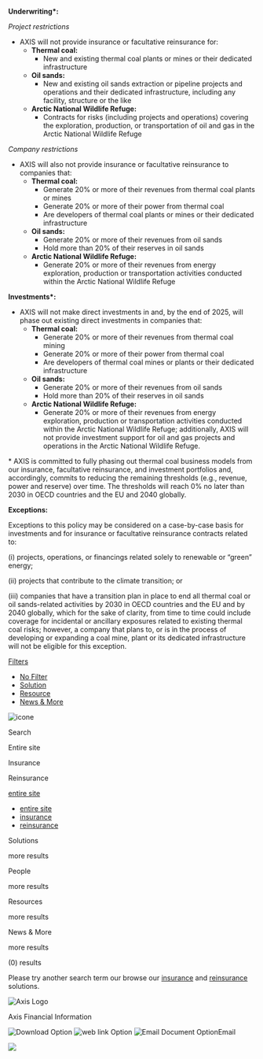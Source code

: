 **Underwriting\*:**

_Project restrictions_

* AXIS will not provide insurance or facultative reinsurance for:
    * **Thermal coal:**
        * New and existing thermal coal plants or mines or their dedicated infrastructure
    * **Oil sands:**
        * New and existing oil sands extraction or pipeline projects and operations and their dedicated infrastructure, including any facility, structure or the like
    * **Arctic National Wildlife Refuge:**
        * Contracts for risks (including projects and operations) covering the exploration, production, or transportation of oil and gas in the Arctic National Wildlife Refuge  

_Company restrictions_

* AXIS will also not provide insurance or facultative reinsurance to companies that:
    * **Thermal coal:**
        * Generate 20% or more of their revenues from thermal coal plants or mines
        * Generate 20% or more of their power from thermal coal
        * Are developers of thermal coal plants or mines or their dedicated infrastructure
    * **Oil sands:**
        * Generate 20% or more of their revenues from oil sands
        * Hold more than 20% of their reserves in oil sands
    * **Arctic National Wildlife Refuge:**
        * Generate 20% or more of their revenues from energy exploration, production or transportation activities conducted within the Arctic National Wildlife Refuge

**Investments\*:**

* AXIS will not make direct investments in and, by the end of 2025, will phase out existing direct investments in companies that:
    * **Thermal coal:**
        * Generate 20% or more of their revenues from thermal coal mining
        * Generate 20% or more of their power from thermal coal
        * Are developers of thermal coal mines or plants or their dedicated infrastructure
    * **Oil sands:**
        * Generate 20% or more of their revenues from oil sands
        * Hold more than 20% of their reserves in oil sands
    * **Arctic National Wildlife Refuge:**
        * Generate 20% or more of their revenues from energy exploration, production or transportation activities conducted within the Arctic National Wildlife Refuge; additionally, AXIS will not provide investment support for oil and gas projects and operations in the Arctic National Wildlife Refuge.

\* AXIS is committed to fully phasing out thermal coal business models from our insurance, facultative reinsurance, and investment portfolios and, accordingly, commits to reducing the remaining thresholds (e.g., revenue, power and reserve) over time. The thresholds will reach 0% no later than 2030 in OECD countries and the EU and 2040 globally.

**Exceptions:**

Exceptions to this policy may be considered on a case-by-case basis for investments and for insurance or facultative reinsurance contracts related to:

(i) projects, operations, or financings related solely to renewable or “green” energy;

(ii) projects that contribute to the climate transition; or

(iii) companies that have a transition plan in place to end all thermal coal or oil sands-related activities by 2030 in OECD countries and the EU and by 2040 globally, which for the sake of clarity, from time to time could include coverage for incidental or ancillary exposures related to existing thermal coal risks; however, a company that plans to, or is in the process of developing or expanding a coal mine, plant or its dedicated infrastructure will not be eligible for this exception.

[Filters](#)

* [No Filter](#)
* [Solution](#)
* [Resource](#)
* [News & More](#)

![icone](/ResourcePackages/AxisCapital/assets/dist/images/default/icon-search-glass.svg)

Search

 Entire site

 Insurance

 Reinsurance

[entire site](#)

* [entire site](#)
* [insurance](#)
* [reinsurance](#)

Solutions

more results

People

more results

Resources

more results

News & More

more results

(0) results

Please try another search term our browse our [insurance](#) and [reinsurance](#) solutions.

![Axis Logo](/ResourcePackages/AxisCapital/assets/dist/images/default/axis_logo.svg)

Axis Financial Information

![Download Option](/ResourcePackages/AxisCapital/assets/dist/images/icons/download.svg) ![web link Option](/ResourcePackages/AxisCapital/assets/dist/images/icons/web-link-2.svg) ![Email Document Option](/ResourcePackages/AxisCapital/assets/dist/images/icons/email.svg)Email

![](/ResourcePackages/AxisCapital/assets/dist/images/icons/btn-close-white.svg)[](#)[](#)[](#)